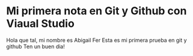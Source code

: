# Mi primera nota en Git y Github con Viaual Studio

Hola que tal, mi nombre es Abigail Fer
Esta es mi primera prueba en git y github
Ten un buen dia!